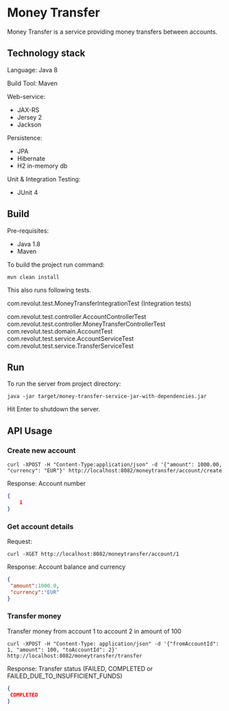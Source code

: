 # Money Transfer

Money Transfer is a service providing money transfers between accounts.

## Technology stack

Language: Java 8

Build Tool: Maven

Web-service: 
 - JAX-RS
 - Jersey 2
 - Jackson
  
Persistence:
 - JPA
 - Hibernate
 - H2 in-memory db
 
Unit & Integration Testing: 
 - JUnit 4  

## Build

Pre-requisites:
 - Java 1.8
 - Maven

To build the project run command:

```
mvn clean install
```

This also runs following tests.

com.revolut.test.MoneyTransferIntegrationTest (Integration tests)

com.revolut.test.controller.AccountControllerTest
com.revolut.test.controller.MoneyTransferControllerTest
com.revolut.test.domain.AccountTest
com.revolut.test.service.AccountServiceTest
com.revolut.test.service.TransferServiceTest

## Run 

To run the server from project directory:

```
java -jar target/money-transfer-service-jar-with-dependencies.jar 
```

Hit Enter to shutdown the server.

## API Usage

### Create new account

```
curl -XPOST -H "Content-Type:application/json" -d '{"amount": 1000.00, "currency": "EUR"}' http://localhost:8082/moneytransfer/account/create
```

Response: Account number

```json
{
    1
}
```

### Get account details

Request: 
```
curl -XGET http://localhost:8082/moneytransfer/account/1
```

Response: Account balance and currency
```json
{
 "amount":1000.0,
 "currency":"EUR"
}
```

### Transfer money

Transfer money from account 1 to account 2 in amount of 100

```
curl -XPOST -H "Content-Type: application/json" -d '{"fromAccountId": 1, "amount": 100, "toAccountId": 2}' http://localhost:8082/moneytransfer/transfer
```

Response: Transfer status (FAILED, COMPLETED or FAILED_DUE_TO_INSUFFICIENT_FUNDS)

```json
{
 COMPLETED
}


